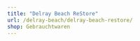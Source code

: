 ```yaml
---
title: "​Delray Beach ReStore"
url: /delray-beach/delray-beach-restore/
shop: Gebrauchtwaren
---
```

